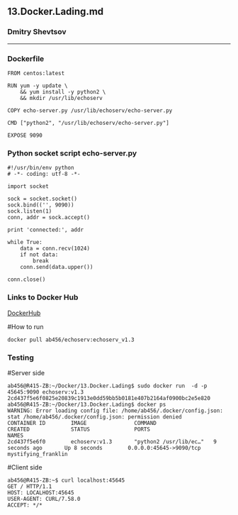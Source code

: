 ## 13.Docker.Lading.md

### Dmitry Shevtsov

***

### Dockerfile
```
FROM centos:latest

RUN yum -y update \
    && yum install -y python2 \
    && mkdir /usr/lib/echoserv

COPY echo-server.py /usr/lib/echoserv/echo-server.py

CMD ["python2", "/usr/lib/echoserv/echo-server.py"]

EXPOSE 9090
```

### Python socket script echo-server.py
```
#!/usr/bin/env python
# -*- coding: utf-8 -*-

import socket

sock = socket.socket()
sock.bind(('', 9090))
sock.listen(1)
conn, addr = sock.accept()

print 'connected:', addr

while True:
    data = conn.recv(1024)
    if not data:
        break
    conn.send(data.upper())

conn.close()

```

### Links to Docker Hub

[DockerHub](https://hub.docker.com/r/ab456/echoserv/tags)

#How to run
```
docker pull ab456/echoserv:echoserv_v1.3
```

### Testing

#Server side
```
ab456@R415-ZB:~/Docker/13.Docker.Lading$ sudo docker run  -d -p 45645:9090 echoserv:v1.3
2cd437f5e6f0825e20839c1913e0dd59bb5b0181e407b2164af0900bc2e5e820
ab456@R415-ZB:~/Docker/13.Docker.Lading$ docker ps
WARNING: Error loading config file: /home/ab456/.docker/config.json: stat /home/ab456/.docker/config.json: permission denied
CONTAINER ID        IMAGE               COMMAND                  CREATED             STATUS              PORTS                     NAMES
2cd437f5e6f0        echoserv:v1.3       "python2 /usr/lib/ec…"   9 seconds ago       Up 8 seconds        0.0.0.0:45645->9090/tcp   mystifying_franklin

```

#Client side
```
ab456@R415-ZB:~$ curl localhost:45645
GET / HTTP/1.1
HOST: LOCALHOST:45645
USER-AGENT: CURL/7.58.0
ACCEPT: */*
```
